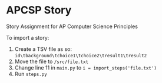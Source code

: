 # APCSP Story
Story Assignment for AP Computer Science Principles

To import a story:

1. Create a TSV file as so:
`id\tbackground\tchoice1\tchoice2\tresult1\tresult2`
2. Move the file to `/src/file.txt`
3. Change line 11 in `main.py` to `i = import_steps('file.txt')`
4. Run `steps.py`